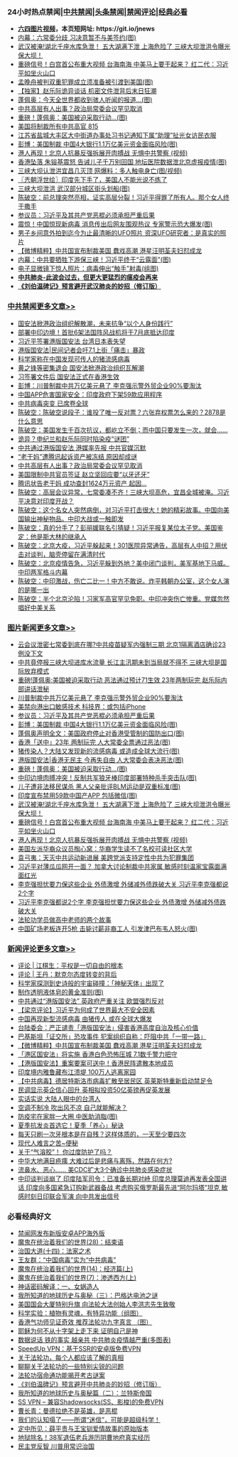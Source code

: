 <div id="tt">
<h3>24小时热点禁闻|<a href="#%E4%B8%AD%E5%85%B1%E7%A6%81%E9%97%BB%E6%9B%B4%E5%A4%9A%E6%96%87%E7%AB%A0">中共禁闻</a>|<a href="#%E5%9B%BE%E7%89%87%E6%96%B0%E9%97%BB%E6%9B%B4%E5%A4%9A%E6%96%87%E7%AB%A0">头条禁闻</a>|<a href="#%E6%96%B0%E9%97%BB%E8%AF%84%E8%AE%BA%E6%9B%B4%E5%A4%9A%E6%96%87%E7%AB%A0">禁闻评论|<a href="#%E5%BF%85%E7%9C%8B%E7%BB%8F%E5%85%B8%E5%A5%BD%E6%96%87">经典必看</a></h3>
<ul>
<li><b><a href="http://d1.bdrive.tk/64.mp4" target="_blank">六四图片视频</a>，本页短网址: https://git.io/jnews</b></li>
<li><a href="https://github.com/fqnews/bnews/blob/master/cbnews/20200630/1352745.md">内幕：六常委分歧 习决意暂不与美签约(图)</a></li>
<li><a href="https://github.com/fqnews/bnews/blob/master/topimagenews/20200630/1352741.md">武汉被淹!湖北千座水库急泄！ 五大湖满下泄 上海危险了 三峡大坝泄洪令曝光 保大坝！</a></li>
<li><a href="https://github.com/fqnews/bnews/blob/master/topimagenews/20200630/1352740.md">重磅信号！白宫首公布重大视频 台海南海 中美马上要干起来？ 红二代：习近平如坐火山口</a></li>
<li><a href="https://github.com/fqnews/bnews/blob/master/cnnews/20200630/1352983.md">孟晚舟被判双重犯罪成立须准备被引渡到美国(图)</a></li>
<li><a href="https://github.com/fqnews/bnews/blob/master/comments/20200630/1352817.md">【独家】赵乐际诡异谈话 机密文件泄背后末日狂潮</a></li>
<li><a href="https://github.com/fqnews/bnews/blob/master/cbnews/20200630/1353105.md">蓬佩奥：今天全世界都收到骇人听闻的报道...(图)</a></li>
<li><a href="https://github.com/fqnews/bnews/blob/master/cbnews/20200630/1353210.md">中共高层有人出事？政治局常委会议罕见取消</a></li>
<li><a href="https://github.com/fqnews/bnews/blob/master/topimagenews/20200630/1352945.md">重磅！蓬佩奥：美国被迫采取行动...(图)</a></li>
<li><a href="https://github.com/fqnews/bnews/blob/master/bannedvideo/20200630/1352849.md">美国将制裁所有中共高官 815</a></li>
<li><a href="https://github.com/fqnews/bnews/blob/master/weiquan/20200630/1352697.md">江苏省盐城大丰区大中街道办事处习书记通知下属&#8220;助理&#8221;扯光女访民衣服</a></li>
<li><a href="https://github.com/fqnews/bnews/blob/master/topimagenews/20200630/1353113.md">彭博：美国制裁 中国4大银行1.1万亿美元资金面临风险(图)</a></li>
<li><a href="https://github.com/fqnews/bnews/blob/master/topimagenews/20200630/1352739.md">港人再现！北京人抗暴反强拆展开肉搏战 无惧中共警察 (视频)</a></li>
<li><a href="https://github.com/fqnews/bnews/blob/master/cbnews/20200630/1352948.md">香港坠落 朱镕基震怒 告诫儿子千万别回国 地坛医院数据泄北京虚报疫情(图)</a></li>
<li><a href="https://github.com/fqnews/bnews/blob/master/cbnews/20200630/1353114.md">三峡大坝认泄洪宜昌几灭顶 网爆料：多人触电身亡(图/视频)</a></li>
<li><a href="https://github.com/fqnews/bnews/blob/master/ssgc/20200630/1352822.md">〖兲朝浮世绘〗印度先下手了，美国人不能光说不练了</a></li>
<li><a href="https://github.com/fqnews/bnews/blob/master/cbnews/20200630/1353005.md">三峡大坝泄洪 武汉部分城区街头划船(图)</a></li>
<li><a href="https://github.com/fqnews/bnews/blob/master/cbnews/20200630/1352897.md">陈破空：前总理突然亮相，证实高层分裂！习近平得罪了所有人。那个女人终于撒手 </a></li>
<li><a href="https://github.com/fqnews/bnews/blob/master/topimagenews/20200630/1353145.md">参议员：习近平及其共产党恶棍必须承担严重后果</a></li>
<li><a href="https://github.com/fqnews/bnews/blob/master/cbnews/20200630/1353043.md">震惊！中国惊现新病毒 消息传出后网友围观热议 专家警示恐大爆发(图)</a></li>
<li><a href="https://github.com/fqnews/bnews/blob/master/comments/20200630/1352810.md">男子乡间意外拍到迄今为止最清晰的UFO照片 资深UFO研究者：是真实的照片</a></li>
<li><a href="https://github.com/fqnews/bnews/blob/master/comments/20200630/1353220.md">【微博精粹】中共国宣布制裁美国 蠢戏高潮 港星汪明荃夫妇怼成龙 </a></li>
<li><a href="https://github.com/fqnews/bnews/blob/master/cbnews/20200630/1353104.md">内幕：中共要牺牲下游保三峡！习近平终于“云露面”(图)</a></li>
<li><a href="https://github.com/fqnews/bnews/blob/master/cnnews/20200630/1352871.md">电子显微镜下惊人照片：病毒伸出“触手”射毒(组图)</a></li>
<li><b><a href="https://github.com/fqnews/bnews/blob/master/comments/20200211/1275071.md" target="_blank">中共肺炎-此波会过去，但更大更猛烈的瘟疫会再来</a></b></li>
<li><b><a href="https://github.com/fqnews/bnews/blob/master/comments/20200207/1272816.md" target="_blank">《刘伯温碑记》预言避开武汉肺炎的妙招（修订版）</a></b></li>
</ul>
</div>

<div class="catlist">
<h3><a href="https://github.com/fqnews/bnews/blob/master/cbnews/" target="_blank">中共禁闻</a><span><a href="https://github.com/fqnews/bnews/blob/master/cbnews/" target="_blank" rel="nofollow">更多文章>></a></span></h3>
<ul>
<li><a href="https://github.com/fqnews/bnews/blob/master/cbnews/20200630/1353517.md" target="_blank">国安法掀港政治组织解散潮，未来抗争“以个人身份践行”</a></li>
<li><a href="https://github.com/fqnews/bnews/blob/master/cbnews/20200630/1353512.md" target="_blank">部署中印边境！首批6架法国阵风战机将于7月底抵达印度</a></li>
<li><a href="https://github.com/fqnews/bnews/blob/master/cbnews/20200630/1353511.md" target="_blank">习近平签署港版国安法 台湾日本表失望</a></li>
<li><a href="https://github.com/fqnews/bnews/blob/master/cbnews/20200630/1353510.md" target="_blank">港版国安法|民间记者会吁7.1上街「痛击」暴政</a></li>
<li><a href="https://github.com/fqnews/bnews/blob/master/cbnews/20200630/1353451.md" target="_blank">科学家称在中国发现可传人的猪流感病毒</a></li>
<li><a href="https://github.com/fqnews/bnews/blob/master/cbnews/20200630/1353450.md" target="_blank">黄之锋等密集退会 国安法掀港政治组织瓦解潮</a></li>
<li><a href="https://github.com/fqnews/bnews/blob/master/cbnews/20200630/1353446.md" target="_blank">习签署文件后 国安法正式在香港生效</a></li>
<li><a href="https://github.com/fqnews/bnews/blob/master/cbnews/20200630/1353412.md" target="_blank">彭博：川普制裁中共万亿美元悬了 李克强示警外贸企业90%要淘汰</a></li>
<li><a href="https://github.com/fqnews/bnews/blob/master/cbnews/20200630/1353323.md" target="_blank">中国APP危害国家安全：印度政府下架59款应用程序</a></li>
<li><a href="https://github.com/fqnews/bnews/blob/master/cbnews/20200630/1353256.md" target="_blank">中共病毒突变 已席卷全球</a></li>
<li><a href="https://github.com/fqnews/bnews/blob/master/cbnews/20200630/1353227.md" target="_blank">陈破空：陈破空说段子：谁投了唯一反对票？六张弃权票怎么来的？2878是什么意思</a></li>
<li><a href="https://github.com/fqnews/bnews/blob/master/cbnews/20200630/1353226.md" target="_blank">陈破空：美国发生千百次抗议，都屹立不倒；而中国只要发生一次，就会&#8230;&#8230;</a></li>
<li><a href="https://github.com/fqnews/bnews/blob/master/cbnews/20200630/1353213.md" target="_blank">诡异？申纪兰和赵乐际同时陷染疫“谜团”</a></li>
<li><a href="https://github.com/fqnews/bnews/blob/master/cbnews/20200630/1353212.md" target="_blank">中共通过港版国安法 港媒率先报 中共官媒沉默</a></li>
<li><a href="https://github.com/fqnews/bnews/blob/master/cbnews/20200630/1353211.md" target="_blank">“老干妈”遭腾讯起诉资产被冻结 原因却成谜</a></li>
<li><a href="https://github.com/fqnews/bnews/blob/master/cbnews/20200630/1353210.md" target="_blank">中共高层有人出事？政治局常委会议罕见取消</a></li>
<li><a href="https://github.com/fqnews/bnews/blob/master/cbnews/20200630/1353209.md" target="_blank">美国限制中共官员签证 赵立坚回应要“以牙还牙”</a></li>
<li><a href="https://github.com/fqnews/bnews/blob/master/cbnews/20200630/1353208.md" target="_blank">腾讯状告老干妈 成功查封1624万元资产 起因&#8230;</a></li>
<li><a href="https://github.com/fqnews/bnews/blob/master/cbnews/20200630/1353184.md" target="_blank">陈破空：高层会议异常，七常委凑不齐！三峡大坝高危，宜昌全城被淹。习近平决意对印度开战？</a></li>
<li><a href="https://github.com/fqnews/bnews/blob/master/cbnews/20200630/1353183.md" target="_blank">陈破空：这个名女人突然病倒，对习近平打击很大！她的精彩故事。中国向美国输出神秘物品。中印大战或一触即发</a></li>
<li><a href="https://github.com/fqnews/bnews/blob/master/cbnews/20200630/1353182.md" target="_blank">陈破空：真的分手了？彭丽媛联名引猜疑！习近平报复某位太子党。美国鉴定：他是斯大林的继承人</a></li>
<li><a href="https://github.com/fqnews/bnews/blob/master/cbnews/20200630/1353181.md" target="_blank">陈破空：北京大疫，习近平躲起来！301医院异常通告，高层有人中招？用伏击对谈判，脑壳停留在满清时代</a></li>
<li><a href="https://github.com/fqnews/bnews/blob/master/cbnews/20200630/1353180.md" target="_blank">陈破空：北京疫情告急，习近平躲到外地？美中闭门谈判，美军基地下马威。中印两军格斗内幕</a></li>
<li><a href="https://github.com/fqnews/bnews/blob/master/cbnews/20200630/1353179.md" target="_blank">陈破空：中印激战，伤亡二比一！中方不敢说。炸平韩朝办公室，这个女人演的是哪一出</a></li>
<li><a href="https://github.com/fqnews/bnews/blob/master/cbnews/20200630/1353178.md" target="_blank">陈破空：半个北京沦陷！习家军高官罕见免职。中印冲突伤亡惨重。党媒忽然唱好中美关系</a></li>

</ul>
</div>
<div class="catlist">
<h3><a href="https://github.com/fqnews/bnews/blob/master/topimagenews/" target="_blank">图片新闻</a><span><a href="https://github.com/fqnews/bnews/blob/master/topimagenews/" target="_blank" rel="nofollow">更多文章>></a></span></h3>
<ul>
<li><a href="https://github.com/fqnews/bnews/blob/master/topimagenews/20200630/1353509.md" target="_blank">云会议泄密七常委到底在哪?中共疫苗疑军内强制三期 北京1隔离酒店确诊23例没下文</a></li>
<li><a href="https://github.com/fqnews/bnews/blob/master/topimagenews/20200630/1353508.md" target="_blank">中共竟停报三峡大坝进库水流量 长江主汛期未到当局就不得不 三峡大坝是国际放弃模式</a></li>
<li><a href="https://github.com/fqnews/bnews/blob/master/topimagenews/20200630/1353411.md" target="_blank">重磅!蓬佩奥:美国被迫采取行动 恶法通过预计71生效 23年两制玩完 赵乐际内部讲话泄秘</a></li>
<li><a href="https://github.com/fqnews/bnews/blob/master/topimagenews/20200630/1353366.md" target="_blank">川普制裁中共万亿美元悬了 李克强示警外贸企业90%要淘汰</a></li>
<li><a href="https://github.com/fqnews/bnews/blob/master/topimagenews/20200630/1353154.md" target="_blank">美禁向港出口敏感技术 科技界：或包括iPhone</a></li>
<li><a href="https://github.com/fqnews/bnews/blob/master/topimagenews/20200630/1353145.md" target="_blank">参议员：习近平及其共产党恶棍必须承担严重后果</a></li>
<li><a href="https://github.com/fqnews/bnews/blob/master/topimagenews/20200630/1353113.md" target="_blank">彭博：美国制裁 中国4大银行1.1万亿美元资金面临风险(图)</a></li>
<li><a href="https://github.com/fqnews/bnews/blob/master/topimagenews/20200630/1353103.md" target="_blank">蓬佩奥声明全文：美国政府停止对香港受管制的国防出口(图)</a></li>
<li><a href="https://github.com/fqnews/bnews/blob/master/topimagenews/20200630/1353041.md" target="_blank">香港「送中」23年 两制玩完 人大常委全票通过恶法(图)</a></li>
<li><a href="https://github.com/fqnews/bnews/blob/master/topimagenews/20200630/1353001.md" target="_blank">猪传染人？大陆又发现新的流感病毒 或造成全球大流行(图)</a></li>
<li><a href="https://github.com/fqnews/bnews/blob/master/topimagenews/20200630/1352946.md" target="_blank">港版国安法|香港无民主 今再失自由 人大常委会表决恶法(图)</a></li>
<li><a href="https://github.com/fqnews/bnews/blob/master/topimagenews/20200630/1352945.md" target="_blank">重磅！蓬佩奥：美国被迫采取行动&#8230;(图)</a></li>
<li><a href="https://github.com/fqnews/bnews/blob/master/topimagenews/20200630/1352944.md" target="_blank">中印边境肉搏冲突！反制共军狼牙棒印度部署特种杀手突击队(图)</a></li>
<li><a href="https://github.com/fqnews/bnews/blob/master/topimagenews/20200630/1352911.md" target="_blank">儿子遭非法移民谋杀 黑人父亲批评BLM运动是双重标准(图)</a></li>
<li><a href="https://github.com/fqnews/bnews/blob/master/topimagenews/20200630/1352910.md" target="_blank">印度宣布禁用59款中国产APP 包括微信(图)</a></li>
<li><a href="https://github.com/fqnews/bnews/blob/master/topimagenews/20200630/1352741.md" target="_blank">武汉被淹!湖北千座水库急泄！ 五大湖满下泄 上海危险了 三峡大坝泄洪令曝光 保大坝！</a></li>
<li><a href="https://github.com/fqnews/bnews/blob/master/topimagenews/20200630/1352740.md" target="_blank">重磅信号！白宫首公布重大视频 台海南海 中美马上要干起来？ 红二代：习近平如坐火山口</a></li>
<li><a href="https://github.com/fqnews/bnews/blob/master/topimagenews/20200630/1352739.md" target="_blank">港人再现！北京人抗暴反强拆展开肉搏战 无惧中共警察 (视频)</a></li>
<li><a href="https://github.com/fqnews/bnews/blob/master/topimagenews/20200630/1352738.md" target="_blank">美国左派华裔众议员掏心窝：华裔学生读不了名校可读社区大学</a></li>
<li><a href="https://github.com/fqnews/bnews/blob/master/topimagenews/20200629/1352660.md" target="_blank">袁弓夷：天灭中共运动新进展 美跨党派支持定性中共为犯罪集团</a></li>
<li><a href="https://github.com/fqnews/bnews/blob/master/topimagenews/20200629/1352659.md" target="_blank">习近平对薄瓜瓜网开一面？ 加拿大讨论制裁中共家属 敏感时刻温家宝露面满面红光</a></li>
<li><a href="https://github.com/fqnews/bnews/blob/master/topimagenews/20200629/1352658.md" target="_blank">李克强担忧要力保这些企业 外债激增 外储减外债跌破大关 习近平李克强都说2个字</a></li>
<li><a href="https://github.com/fqnews/bnews/blob/master/topimagenews/20200629/1352638.md" target="_blank">习近平李克强都说2个字 李克强担忧要力保这些企业 外债激增 外储减外债跌破大关</a></li>
<li><a href="https://github.com/fqnews/bnews/blob/master/comments/20200629/1352533.md" target="_blank">法轮功学员做高中老师的两个故事</a></li>
<li><a href="https://github.com/fqnews/bnews/blob/master/topimagenews/20200629/1352551.md" target="_blank">中国矿场老板连开5枪 击毙讨薪非裔工人 引发津巴布韦人怒火(图)</a></li>

</ul>
</div>
<div class="catlist">
<h3><a href="https://github.com/fqnews/bnews/blob/master/comments/" target="_blank">新闻评论</a><span><a href="https://github.com/fqnews/bnews/blob/master/comments/" target="_blank" rel="nofollow">更多文章>></a></span></h3>
<ul>
<li><a href="https://github.com/fqnews/bnews/blob/master/comments/20200630/1353553.md" target="_blank">评论 | 江棋生：平权是一切自由的根本</a></li>
<li><a href="https://github.com/fqnews/bnews/blob/master/comments/20200630/1353552.md" target="_blank">评论 | 王丹：默克尔态度转变的背后</a></li>
<li><a href="https://github.com/fqnews/bnews/blob/master/comments/20200630/1353447.md" target="_blank">科学家探测到史诗般的宇宙碰撞：「神秘天体」出现了</a></li>
<li><a href="https://github.com/fqnews/bnews/blob/master/comments/20200630/1353410.md" target="_blank">制作透明液体皂的黄金准则(图)</a></li>
<li><a href="https://github.com/fqnews/bnews/blob/master/comments/20200630/1353322.md" target="_blank">中共通过“港版国安法”  英政府严重关注  欧盟强烈反对</a></li>
<li><a href="https://github.com/fqnews/bnews/blob/master/comments/20200630/1353319.md" target="_blank">【梁京评论】习近平为何成了世界最大不安全因素</a></li>
<li><a href="https://github.com/fqnews/bnews/blob/master/comments/20200630/1353225.md" target="_blank">中国再现新型流感病毒  由猪传人 或在全球大爆发</a></li>
<li><a href="https://github.com/fqnews/bnews/blob/master/comments/20200630/1353224.md" target="_blank">台陆委会：严正谴责「港版国安法」侵害香港高度自治及核心价值</a></li>
<li><a href="https://github.com/fqnews/bnews/blob/master/comments/20200630/1353223.md" target="_blank">巴基斯坦「证交所」恐攻事件  犯案组织自称：吓阻中共「一带一路」</a></li>
<li><a href="https://github.com/fqnews/bnews/blob/master/comments/20200630/1353220.md" target="_blank">【微博精粹】中共国宣布制裁美国 蠢戏高潮 港星汪明荃夫妇怼成龙</a></li>
<li><a href="https://github.com/fqnews/bnews/blob/master/comments/20200630/1353177.md" target="_blank">「港区国安法」将实施 香港白色恐怖压城 7.1数千警力把守</a></li>
<li><a href="https://github.com/fqnews/bnews/blob/master/comments/20200630/1353165.md" target="_blank">【港版国安法】重案要案可送中！香港民阵遣散本地成员</a></li>
<li><a href="https://github.com/fqnews/bnews/blob/master/comments/20200630/1353153.md" target="_blank">印度境内雅鲁藏布江溃堤 100万人逃离家园</a></li>
<li><a href="https://github.com/fqnews/bnews/blob/master/comments/20200630/1353152.md" target="_blank">【中共病毒】德居特斯洛市病毒扩散至居民区  英莱斯特重新启动禁足令</a></li>
<li><a href="https://github.com/fqnews/bnews/blob/master/comments/20200630/1353151.md" target="_blank">民调显示英企信心回升 英相拟投资50亿英镑再促英发展</a></li>
<li><a href="https://github.com/fqnews/bnews/blob/master/comments/20200630/1353150.md" target="_blank">实话实说 大陆人眼中的台湾人</a></li>
<li><a href="https://github.com/fqnews/bnews/blob/master/comments/20200630/1353149.md" target="_blank">空调不制冷 吹出风不凉 自己就能解决？</a></li>
<li><a href="https://github.com/fqnews/bnews/blob/master/comments/20200630/1353144.md" target="_blank">防疫宅在家胖一大圈 中医助消脂(图)</a></li>
<li><a href="https://github.com/fqnews/bnews/blob/master/comments/20200630/1353137.md" target="_blank">夏季抗发炎首选它！夏季「养心」秘诀</a></li>
<li><a href="https://github.com/fqnews/bnews/blob/master/comments/20200630/1353136.md" target="_blank">每天只刷一次牙根本是在自残？这样体质的，一天至少要四次</a></li>
<li><a href="https://github.com/fqnews/bnews/blob/master/comments/20200630/1353135.md" target="_blank">现代人难言之苦~便秘</a></li>
<li><a href="https://github.com/fqnews/bnews/blob/master/comments/20200630/1353134.md" target="_blank">关于“气溶胶”！ 你过度防护了吗？</a></li>
<li><a href="https://github.com/fqnews/bnews/blob/master/comments/20200630/1353133.md" target="_blank">中华大地满目疮痍 大难过后是悲痛与离殇，然路在何方?</a></li>
<li><a href="https://github.com/fqnews/bnews/blob/master/comments/20200630/1353117.md" target="_blank">流鼻水、恶心&#8230;&#8230; 美CDC扩大3个确诊中共肺炎感染症状</a></li>
<li><a href="https://github.com/fqnews/bnews/blob/master/comments/20200630/1353098.md" target="_blank">中印谈判谈崩了 印度陆军司令：已准备长期对峙 印度总理莫迪再发表全国讲话 印度向多国紧急订购新武器备战 考虑购买俄罗斯最先进“阿尔玛塔”坦克 敏感时刻日印联合军演 向中共发出信号</a></li>

</ul>
</div>

<div class="catlist">
<h3>必看经典好文</h3>
<ul>
<li><a href="https://github.com/fqnews/bnews/blob/master/comments/20200627/783266.md" target="_blank">禁闻网发布新版安卓APP海外版</a></li>
<li><a href="https://github.com/fqnews/bnews/blob/master/comments/20181228/1054609.md" target="_blank">魔鬼在统治着我们的世界(28)：结束语</a></li>
<li><a href="https://github.com/fqnews/bnews/blob/master/cbnews/20180320/916962.md" target="_blank">治国大道(十四)：法家之术</a></li>
<li><a href="https://github.com/fqnews/bnews/blob/master/comments/20200318/1295755.md" target="_blank">王友群：“中国病毒”实为“中共病毒”</a></li>
<li><a href="https://github.com/fqnews/bnews/blob/master/topimagenews/20180605/953415.md" target="_blank">魔鬼在统治着我们的世界(14)：经济篇(上)</a></li>
<li><a href="https://github.com/fqnews/bnews/blob/master/topimagenews/20180527/948369.md" target="_blank">魔鬼在统治着我们的世界(7)：渗透西方(上)</a></li>
<li><a href="https://github.com/fqnews/bnews/blob/master/comments/20200609/1342224.md" target="_blank">神话密码解译：一、女娲造人</a></li>
<li><a href="https://github.com/fqnews/bnews/blob/master/tculture/xiulian/20170726/797589.md" target="_blank">我所知道的地球历史与奥秘（三）：巴格达电池之谜</a></li>
<li><a href="https://github.com/fqnews/bnews/blob/master/comments/20200516/1329276.md" target="_blank">美国国会大厦特别升旗 向法轮大法创始人李洪志先生致敬</a></li>
<li><a href="https://github.com/fqnews/bnews/blob/master/comments/20200605/783205.md" target="_blank">科学实验：植物有灵魂，有特异功能（组图）</a></li>
<li><a href="https://github.com/fqnews/bnews/blob/master/comments/20200517/1330064.md" target="_blank">香港气功师见证奇效 推荐法轮功九字真言 （图）</a></li>
<li><a href="https://github.com/fqnews/bnews/blob/master/ccpdope/20190803/1168965.md" target="_blank">耶稣为何不从十字架上走下来 证明自己是神</a></li>
<li><a href="https://github.com/fqnews/bnews/blob/master/comments/20200620/1347687.md" target="_blank">数据说话 铁的事实 越亲共 中共肺炎疫情越严重(多图表)</a></li>
<li><a href="https://github.com/fqnews/bnews/blob/master/cbnews/20191226/1241739.md" target="_blank">SpeedUp VPN：基于SSR的安卓版免费VPN</a></li>
<li><a href="https://github.com/fqnews/bnews/blob/master/topimagenews/20161125/619230.md" target="_blank">关于法轮功，每个人都应该了解的真相</a></li>
<li><a href="https://github.com/fqnews/bnews/blob/master/comments/20190417/1114875.md" target="_blank">聊聊关于法轮功的一些特别尖锐的问题</a></li>
<li><a href="https://github.com/fqnews/bnews/blob/master/tculture/20121025/73079.md" target="_blank">法轮功宿命通功能揭开考古谜案</a></li>
<li><a href="https://github.com/fqnews/bnews/blob/master/comments/20200207/1272816.md" target="_blank">《刘伯温碑记》预言避开中共肺炎的妙招（修订版）</a></li>
<li><a href="https://github.com/fqnews/bnews/blob/master/tculture/xiulian/20170614/774347.md" target="_blank">我所知道的地球历史与奥秘篇（二）：兰特斯帝国</a></li>
<li><a href="https://github.com/fqnews/bnews/blob/master/comments/20191231/1250654.md" target="_blank">SS VPN &#8211; 兼容Shadowsocks(SS、影梭)的免费VPN</a></li>
<li><a href="https://github.com/fqnews/bnews/blob/master/comments/20180726/727420.md" target="_blank">曹长青：曼德拉绝不是英雄，是恶棍</a></li>
<li><a href="https://github.com/fqnews/bnews/blob/master/sohnews/20161029/607205.md" target="_blank">我们的认知塌了——所谓“迷信”，可能是超级科学！</a></li>
<li><a href="https://github.com/fqnews/bnews/blob/master/comments/20200616/1345658.md" target="_blank">定中所见：薛平贵与王宝钏爱情故事的原始版本</a></li>
<li><a href="https://github.com/fqnews/bnews/blob/master/cbnews/20200531/1337381.md" target="_blank">地狱除名！38军退伍老兵游历阴曹地府真实经历</a></li>
<li><a href="https://github.com/fqnews/bnews/blob/master/comments/20200621/1348236.md" target="_blank">民主党反智 川普用常识治国</a></li>

</ul>
</div>